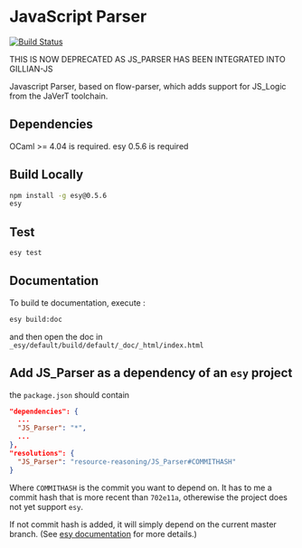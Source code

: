 # JavaScript Parser
[![Build Status](https://travis-ci.org/resource-reasoning/JS_Parser.svg?branch=master)](https://travis-ci.org/resource-reasoning/JS_Parser)

THIS IS NOW DEPRECATED AS JS_PARSER HAS BEEN INTEGRATED INTO GILLIAN-JS

Javascript Parser, based on flow-parser, which adds support for JS_Logic from the JaVerT toolchain.

## Dependencies
OCaml >= 4.04 is required.
esy 0.5.6 is required

## Build Locally
```bash
npm install -g esy@0.5.6
esy
```

## Test
```bash
esy test
```

## Documentation
To build te documentation, execute :
```bash
esy build:doc
```

and then open the doc in `_esy/default/build/default/_doc/_html/index.html`

## Add JS_Parser as a dependency of an `esy` project

the `package.json` should contain
```json
"dependencies": {
  ...
  "JS_Parser": "*",
  ...
},
"resolutions": {
  "JS_Parser": "resource-reasoning/JS_Parser#COMMITHASH"
}
```

Where `COMMITHASH` is the commit you want to depend on.
It has to me a commit hash that is more recent than `702e11a`, otherewise the project does not yet support `esy`.

If not commit hash is added, it will simply depend on the current master branch. (See [esy documentation](https://esy.sh/docs/en/using-repo-sources-workflow.html) for more details.)
